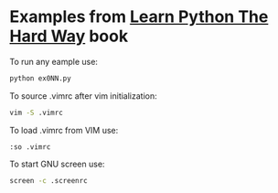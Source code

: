 # Examples from [Learn Python The Hard Way][1] book #

To run any eample use:  

```bash
python ex0NN.py
```

To source .vimrc after vim initialization:

```bash
vim -S .vimrc
```

To load .vimrc from VIM use:  

```
:so .vimrc
```

To start GNU screen use:

```bash
screen -c .screenrc
```


[1]: http://learnpythonthehardway.org/


